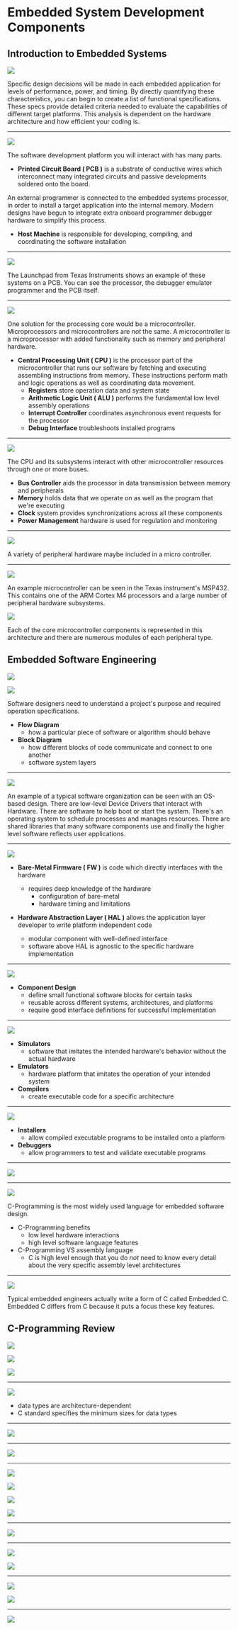 # Embedded System Development Components

## Introduction to Embedded Systems

![](docs/01_def_embed_system.png)

Specific design decisions will be made in each embedded application for levels of performance, power, and timing.
By directly quantifying these characteristics, you can begin to create a list of functional specifications.
These specs provide detailed criteria needed to evaluate the capabilities of different target platforms.
This analysis is dependent on the hardware architecture and how efficient your coding is.

---
![](docs/02_embed_system_dev_platform.png)

The software development platform you will interact with has many parts.
* **Printed Circuit Board ( PCB )** is a substrate of conductive wires which interconnect
many integrated circuits and passive developments soldered onto the board.

An external programmer is connected to the embedded systems processor, in order to install a target application
into the internal memory.  Modern designs have begun to integrate extra onboard programmer debugger hardware
to simplify this process.
* **Host Machine** is responsible for developing, compiling, and coordinating the software installation 


---
![](docs/03_embed_system_dev_platform_example.png)

The Launchpad from Texas Instruments shows an example of these systems on a PCB.
You can see the processor, the debugger emulator programmer and the PCB itself.

---
![](docs/04_CPU.png)

One solution for the processing core would be a microcontroller. Microprocessors and microcontrollers
are *not* the same. A microcontroller is a microprocessor with added functionality such as memory and peripheral hardware.
* **Central Processing Unit ( CPU )** is the processor part of the microcontroller that runs our software
by fetching and executing assembling instructions from memory.  These instructions perform math and logic operations
as well as coordinating data movement.
    * **Registers** store operation data and system state
    * **Arithmetic Logic Unit ( ALU )** performs the fundamental low level assembly operations
    * **Interrupt Controller** coordinates asynchronous event requests for the processor
    * **Debug Interface** troubleshoots installed programs

---
![](docs/05_microcontroller_components.png)

The CPU and its subsystems interact with other microcontroller resources through one or more buses.
* **Bus Controller** aids the processor in data transmission between memory and peripherals
* **Memory** holds data that we operate on as well as the program that we're executing
* **Clock** system provides synchronizations across all these components
* **Power Management** hardware is used for regulation and monitoring

---
![](docs/06_microcontroller_peripherals.png)

A variety of peripheral hardware maybe included in a micro controller.

---
![](docs/07_microcontroller_example.png)

An example microcontroller can be seen in the Texas instrument's MSP432.
This contains one of the ARM Cortex M4 processors and a large number of peripheral hardware subsystems.

![](docs/08_microcontroller_example_overlay.png)

Each of the core microcontroller components is represented in this architecture
and there are numerous modules of each peripheral type.

## Embedded Software Engineering

![](docs/09_flow_diagram.png)

![](docs/10_block_diagram.png)

Software designers need to understand a project's purpose and required operation specifications.
* **Flow Diagram**
  * how a particular piece of software or algorithm should behave
* **Block Diagram**
  * how different blocks of code communicate and connect to one another
  * software system layers

---
![](docs/11_software_layers.png)

An example of a typical software organization can be seen with an OS-based design.  There are low-level Device Drivers
that interact with Hardware. There are software to help boot or start the system. There's an operating system
to schedule processes and manages resources. There are shared libraries that many software components use
and finally the higher level software reflects user applications.

---
![](docs/12_hardware_abstraction.png)

* **Bare-Metal Firmware ( FW )** is code which directly interfaces with the hardware
  * requires deep knowledge of the hardware
    * configuration of bare-metal
    * hardware timing and limitations
    
* **Hardware Abstraction Layer ( HAL )** allows the application layer developer to write platform independent code
  * modular component with well-defined interface
  * software above HAL is agnostic to the specific hardware implementation

---
![](docs/13_software_components.png)

* **Component Design**
  * define small functional software blocks for certain tasks
  * reusable across different systems, architectures, and platforms
  * require good interface definitions for successful implementation

---
![](docs/14_software_tools_host.png)

* **Simulators**
  * software that imitates the intended hardware's behavior without the actual hardware
* **Emulators**
  * hardware platform that imitates the operation of your intended system
* **Compilers**
  * create executable code for a specific architecture

---  
![](docs/15_software_tools_target.png)

* **Installers**
  * allow compiled executable programs to be installed onto a platform
* **Debuggers**
  * allow programmers to test and validate executable programs

---
![](docs/16_high_quality_software.png)

---
![](docs/17_embedded_software_languages.png)

C-Programming is the most widely used language for embedded software design.
* C-Programming benefits
  * low level hardware interactions
  * high level software language features
* C-Programming VS assembly language
  * C is high level enough that you do *not* need to know every detail
  about the very specific assembly level architectures
  
---
![](docs/18_embedded_c_features.png)

Typical embedded engineers actually write a form of C called Embedded C. Embedded C differs
from C because it puts a focus these key features.

## C-Programming Review

![](docs/19_declaring_variables.png)

![](docs/20_declaring_variables.png)

![](docs/21_declaring_variables.png)

---
![](docs/22_data_types.png)

* data types are architecture-dependent
* C standard specifies the minimum sizes for data types

---
![](docs/23_bin_hex.png)

---
![](docs/24_bits_and_numbers.png)

---
![](docs/25_operators_logical.png)

![](docs/26_operators_bitwise.png)

![](docs/27_operators_arithmetic.png)

![](docs/28_operators_relational.png)

---
![](docs/29_program_control.png)

---
![](docs/30_loops.png)

![](docs/31_break_continue.png)

---
![](docs/32_functions.png)

![](docs/33_functions_headers.png)

---
![](docs/34_pointers.png)

